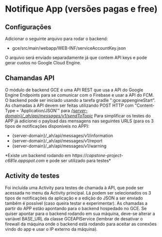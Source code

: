 <h1>Notifique App (versões pagas e free)</h1>
<h2>Configurações</h2>
Adicionar o seguinte arquivo para rodar o backend:
<ul>
    <li>gce/src/main/webapp/WEB-INF/serviceAccountKey.json</li>
</ul>
O arquivo será enviado separadamente já que contem API keys e pode gerar custos no Google Cloud Engine.

<h2>Chamandas API</h2>
O módulo de backend GCE é uma API REST que usa a API do Google Engine Endpoints para se comunicar com o Firebase e usar a API do FCM. O backend pode ser iniciado usando a tarefa gradle ":gce:appengineStart". 
As chamadas à API devem ser feitas utilizando POST HTTP com "Content-Type = 'Application/JSON'" para <u><i>{server-domain}/_ah/api/messages/v1/sendToTopic</i></u>
Para simplificar os testes do APP já adicionei o payload das mensagens nas seguintes URLS (para os 3 tipos de notificações disponíveis no APP):
<ul>
    <li>{server-domain}/_ah/api/messages/v1/information</li>
    <li>{server-domain}/_ah/api/messages/v1/report</li>
    <li>{server-domain}/_ah/api/messages/v1/warning</li>
</ul>
*Existe um backend rodando em <i>https://capstone-project-c681e.appspot.com</i> e pode ser utilizado para testes*

<h2>Activity de testes</h2>
Foi incluída uma Activity para testes de chamada à API, que pode ser acessada no menu da Activity principal. 
Lá podem ser selecionados os 3 tipos de notificações da aplicação e a edição do JSON a ser enviado também é possível 
(caso queira testar e experimentar).
As chamadas a partir do APP estão apontando para o backend hospedado no GCE. 
Se quiser apontar para o backend rodando em sua máquina, deve-se alterar a variável BASE_URL da classe GCEAPIService 
(lembrar de desativar o firewall da máquina onde o backend está rodando para aceitar as conexões vindo do app 
e usar o IP externo da máquina).